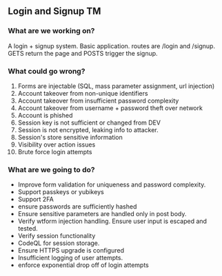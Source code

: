 ## Login and Signup TM

### What are we working on? 

A login + signup system. Basic application. routes are /login and /signup. GETS return the page and POSTS trigger the signup.


### What could go wrong?
1. Forms are injectable (SQL, mass parameter assignment, url injection)
2. Account takeover from non-unique identifiers
3. Account takeover from insufficient password complexity
3. Account takeover from username + password theft over network 
3. Account is phished
5. Session key is not sufficient or changed from DEV
3. Session is not encrypted, leaking info to attacker.
3. Session's store sensitive information
4. Visibility over action issues
3. Brute force login attempts


### What are we going to do?  
- Improve form validation for uniqueness and password complexity.
- Support passkeys or yubikeys
- Support 2FA 
- ensure passwords are sufficiently hashed
- Ensure sensitive parameters are handled only in post body.
- Verify wtform injection handling. Ensure user input is escaped and tested. 
- Verify session functionality
- CodeQL for session storage. 
- Ensure HTTPS upgrade is configured 
- Insufficient logging of user attempts. 
- enforce exponential drop off of login attempts 